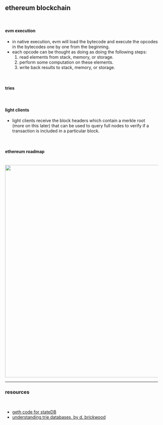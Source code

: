 ## ethereum blockchain

<br>

#### evm execution

* in native execution, evm will load the bytecode and execute the opcodes in the bytecodes one by one from the beginning.
* each opcode can be thought as doing as doing the following steps:
  1. read elements from stack, memory, or storage.
  2. perform some computation on these elements.
  3. write back results to stack, memory, or storage.


<br>

#### tries


<br>


#### light clients


* light clients receive the block headers which contain a merkle root (more on this later) that can be used to query full nodes to verify if a transaction is included in a particular block.


<br>

#### ethereum roadmap

<br>

<img width="700"  src="https://user-images.githubusercontent.com/1130416/234419153-76ab9f89-00e8-48e7-93c4-c8d880ec2007.png">


<br>

----

### resources

<br>

* [geth code for stateDB](https://github.com/ethereum/go-ethereum/blob/d4d288e3f1cebb183fce9137829a76ddf7c6d12a/core/state/statedb.go#L64)
* [understanding trie databases, by d. brickwood](https://medium.com/shyft-network/understanding-trie-databases-in-ethereum-9f03d2c3325d)
